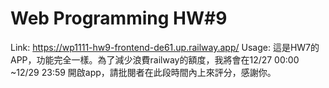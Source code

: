 # Web Programming HW#9
Link: https://wp1111-hw9-frontend-de61.up.railway.app/
Usage: 這是HW7的APP，功能完全一樣。為了減少浪費railway的額度，我將會在12/27 00:00 ~12/29 23:59 開啟app，請批閱者在此段時間內上來評分，感謝你。
